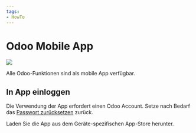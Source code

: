 ```yaml
---
tags:
- HowTo
---
```

# Odoo Mobile App
![](assets/icons_odoo_app.png)

Alle Odoo-Funktionen sind als mobile App verfügbar.

## In App einloggen

Die Verwendung der App erfordert einen Odoo Account. Setze nach Bedarf das [Passwort zurücksetzen](Einstellungen.md#Passwort%20zur%C3%BCcksetzen) zurück.

Laden Sie die App aus dem Geräte-spezifischen App-Store herunter.